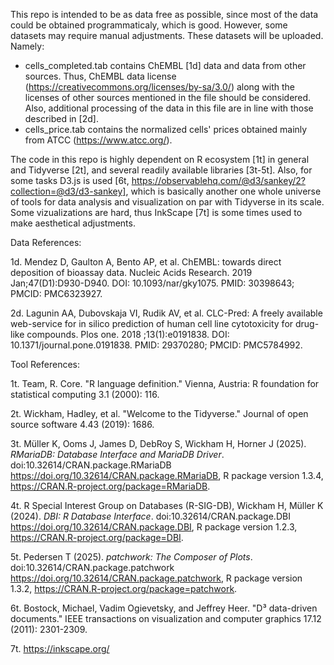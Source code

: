 This repo is intended to be as data free as possible, since most of the data could be obtained programmaticaly, which is good.
However, some datasets may require manual adjustments. These datasets will be uploaded.
Namely:
- cells_completed.tab contains ChEMBL [1d] data and data from other sources. Thus, ChEMBL data license (https://creativecommons.org/licenses/by-sa/3.0/) along with the licenses of other sources mentioned in the file should be considered. Also, additional processing of the data in this file are in line with those described in [2d].
- cells_price.tab contains the normalized cells' prices obtained mainly from ATCC (https://www.atcc.org/). 



The code in this repo is highly dependent on R ecosystem [1t] in general and Tidyverse [2t], and several readily available libraries [3t-5t]. Also, for some tasks D3.js is used [6t, https://observablehq.com/@d3/sankey/2?collection=@d3/d3-sankey], which is basically another one whole universe of tools for data analysis and visualization on par with Tidyverse in its scale. Some vizualizations are hard, thus InkScape [7t] is some times used to make aesthetical adjustments.

Data References:

1d. Mendez D, Gaulton A, Bento AP, et al. ChEMBL: towards direct deposition of bioassay data. Nucleic Acids Research. 2019 Jan;47(D1):D930-D940. DOI: 10.1093/nar/gky1075. PMID: 30398643; PMCID: PMC6323927.

2d. Lagunin AA, Dubovskaja VI, Rudik AV, et al. CLC-Pred: A freely available web-service for in silico prediction of human cell line cytotoxicity for drug-like compounds. Plos one. 2018 ;13(1):e0191838. DOI: 10.1371/journal.pone.0191838. PMID: 29370280; PMCID: PMC5784992.


Tool References:

1t. Team, R. Core. "R language definition." Vienna, Austria: R foundation for statistical computing 3.1 (2000): 116.

2t. Wickham, Hadley, et al. "Welcome to the Tidyverse." Journal of open source software 4.43 (2019): 1686.

3t. Müller K, Ooms J, James D, DebRoy S, Wickham H, Horner J (2025). _RMariaDB: Database Interface and MariaDB Driver_. doi:10.32614/CRAN.package.RMariaDB <https://doi.org/10.32614/CRAN.package.RMariaDB>, R package version 1.3.4, <https://CRAN.R-project.org/package=RMariaDB>.

4t. R Special Interest Group on Databases (R-SIG-DB), Wickham H, Müller K (2024). _DBI: R Database Interface_. doi:10.32614/CRAN.package.DBI <https://doi.org/10.32614/CRAN.package.DBI>, R package version 1.2.3, <https://CRAN.R-project.org/package=DBI>.

5t. Pedersen T (2025). _patchwork: The Composer of Plots_. doi:10.32614/CRAN.package.patchwork <https://doi.org/10.32614/CRAN.package.patchwork>, R package version 1.3.2, <https://CRAN.R-project.org/package=patchwork>.

6t. Bostock, Michael, Vadim Ogievetsky, and Jeffrey Heer. "D³ data-driven documents." IEEE transactions on visualization and computer graphics 17.12 (2011): 2301-2309.

7t. https://inkscape.org/

